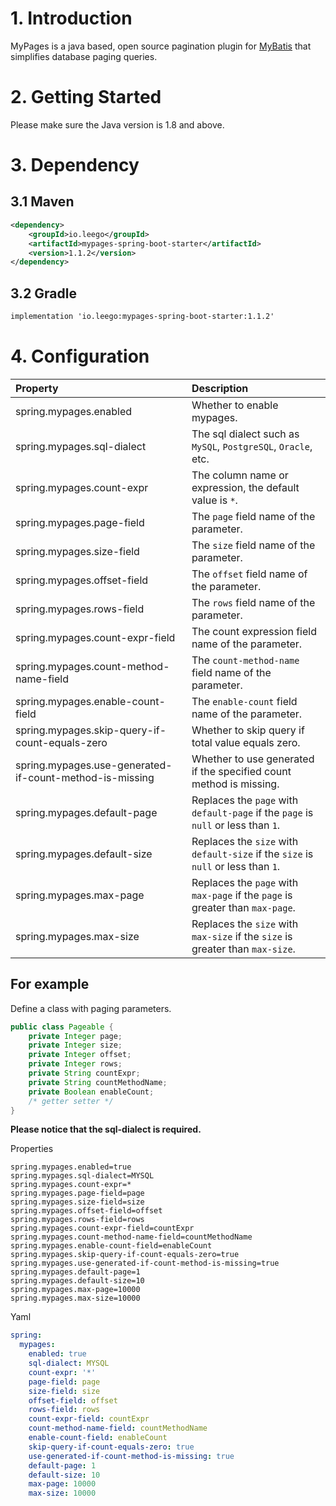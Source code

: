 # 1. Introduction

MyPages is a java based, open source pagination plugin for [MyBatis](https://github.com/mybatis/mybatis-3) that simplifies database paging queries.

# 2. Getting Started

Please make sure the Java version is 1.8 and above.

# 3. Dependency

## 3.1 Maven

```xml
<dependency>
    <groupId>io.leego</groupId>
    <artifactId>mypages-spring-boot-starter</artifactId>
    <version>1.1.2</version>
</dependency>
```

## 3.2 Gradle

```xml
implementation 'io.leego:mypages-spring-boot-starter:1.1.2'
```

# 4. Configuration

|Property|Description|
|:-|:-|
|spring.mypages.enabled|Whether to enable mypages.|
|spring.mypages.sql-dialect|The sql dialect such as `MySQL`, `PostgreSQL`, `Oracle`, etc.|
|spring.mypages.count-expr|The column name or expression, the default value is `*`.|
|spring.mypages.page-field|The `page` field name of the parameter.|
|spring.mypages.size-field|The `size` field name of the parameter.|
|spring.mypages.offset-field|The `offset` field name of the parameter.|
|spring.mypages.rows-field|The `rows` field name of the parameter.|
|spring.mypages.count-expr-field|The count expression field name of the parameter.|
|spring.mypages.count-method-name-field|The `count-method-name` field name of the parameter.|
|spring.mypages.enable-count-field|The `enable-count` field name of the parameter.|
|spring.mypages.skip-query-if-count-equals-zero|Whether to skip query if total value equals zero.|
|spring.mypages.use-generated-if-count-method-is-missing|Whether to use generated if the specified count method is missing.|
|spring.mypages.default-page|Replaces the `page` with `default-page` if the `page` is `null` or less than `1`.|
|spring.mypages.default-size|Replaces the `size` with `default-size` if the `size` is `null` or less than `1`.|
|spring.mypages.max-page|Replaces the `page` with `max-page` if the `page` is greater than `max-page`.|
|spring.mypages.max-size|Replaces the `size` with `max-size` if the `size` is greater than `max-size`.|

## For example

Define a class with paging parameters.

```java
public class Pageable {
    private Integer page;
    private Integer size;
    private Integer offset;
    private Integer rows;
    private String countExpr;
    private String countMethodName;
    private Boolean enableCount;
    /* getter setter */
}
```

**Please notice that the sql-dialect is required.**

Properties

```properties
spring.mypages.enabled=true
spring.mypages.sql-dialect=MYSQL
spring.mypages.count-expr=*
spring.mypages.page-field=page
spring.mypages.size-field=size
spring.mypages.offset-field=offset
spring.mypages.rows-field=rows
spring.mypages.count-expr-field=countExpr
spring.mypages.count-method-name-field=countMethodName
spring.mypages.enable-count-field=enableCount
spring.mypages.skip-query-if-count-equals-zero=true
spring.mypages.use-generated-if-count-method-is-missing=true
spring.mypages.default-page=1
spring.mypages.default-size=10
spring.mypages.max-page=10000
spring.mypages.max-size=10000
```

Yaml

```yaml
spring:
  mypages:
    enabled: true
    sql-dialect: MYSQL
    count-expr: '*'
    page-field: page
    size-field: size
    offset-field: offset
    rows-field: rows
    count-expr-field: countExpr
    count-method-name-field: countMethodName
    enable-count-field: enableCount
    skip-query-if-count-equals-zero: true
    use-generated-if-count-method-is-missing: true
    default-page: 1
    default-size: 10
    max-page: 10000
    max-size: 10000
```